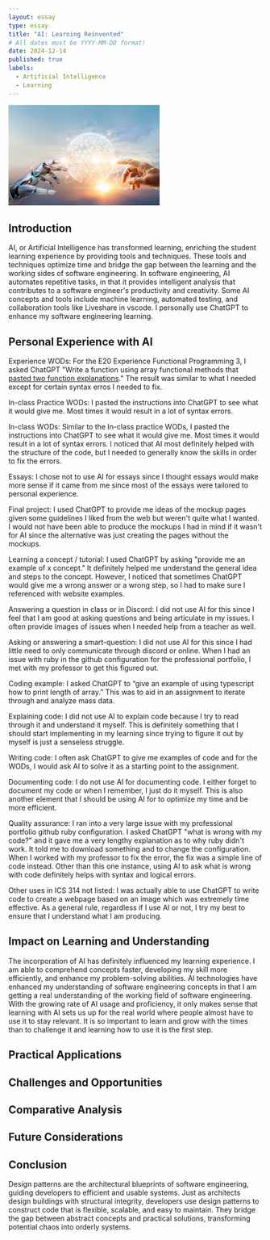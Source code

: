 ```yaml
---
layout: essay
type: essay
title: "AI: Learning Reinvented"
# All dates must be YYYY-MM-DD format!
date: 2024-12-14
published: true
labels:
  - Artificial Intelligence
  - Learning
---
```


<img width="300px" class="rounded float-start pe-4" src="../img/ai.png"> 

## Introduction

AI, or Artificial Intelligence has transformed learning, enriching the student learning experience by providing tools and techniques. These tools and techniques optimize time and bridge the gap between the learning and the working sides of software engineering. In software engineering, AI automates repetitive tasks, in that it provides intelligent analysis that contributes to a software engineer's productivity and creativity. Some AI concepts and tools include machine learning, automated testing, and collaboration tools like Liveshare in vscode. I personally use ChatGPT to enhance my software engineering learning.


## Personal Experience with AI

Experience WODs: For the E20 Experience Functional Programming 3, I asked ChatGPT "Write a function using array functional methods that [pasted two function explanations](https://courses.ics.hawaii.edu/ics314f24/morea/typescript-3/experience-functional-programming-3.html)." The result was similar to what I needed except for certain syntax erros I needed to fix.

In-class Practice WODs: I pasted the instructions into ChatGPT to see what it would give me. Most times it would result in a lot of syntax errors.

In-class WODs: Similar to the In-class practice WODs, I pasted the instructions into ChatGPT to see what it would give me. Most times it would result in a lot of syntax errors. I noticed that AI most definitely helped with the structure of the code, but I needed to generally know the skills in order to fix the errors.

Essays: I chose not to use AI for essays since I thought essays would make more sense if it came from me since most of the essays were tailored to personal experience.

Final project: I used ChatGPT to provide me ideas of the mockup pages given some guidelines I liked from the web but weren't quite what I wanted. I would not have been able to produce the mockups I had in mind if it wasn't for AI since the alternative was just creating the pages without the mockups.

Learning a concept / tutorial: I used ChatGPT by asking "provide me an example of x concept." It definitely helped me understand the general idea and steps to the concept. However, I noticed that sometimes ChatGPT would give me a wrong answer or a wrong step, so I had to make sure I referenced with website examples.

Answering a question in class or in Discord: I did not use AI for this since I feel that I am good at asking questions and being articulate in my issues. I often provide images of issues when I needed help from a teacher as well.

Asking or answering a smart-question: I did not use AI for this since I had little need to only communicate through discord or online. When I had an issue with ruby in the github configuration for the professional portfolio, I met with my professor to get this figured out.

Coding example: I asked ChatGPT to “give an example of using typescript how to print length of array.” This was to aid in an assignment to iterate through and analyze mass data. 

Explaining code: I did not use AI to explain code because I try to read through it and understand it myself. This is definitely something that I should start implementing in my learning since trying to figure it out by myself is just a senseless struggle. 

Writing code: I often ask ChatGPT to give me examples of code and for the WODs, I would ask AI to solve it as a starting point to the assignment. 

Documenting code: I do not use AI for documenting code. I either forget to document my code or when I remember, I just do it myself. This is also another element that I should be using AI for to optimize my time and be more efficient.

Quality assurance: I ran into a very large issue with my professional portfolio github ruby configuration. I asked ChatGPT "what is wrong with my code?" and it gave me a very lengthy explanation as to why ruby didn't work. It told me to download something and to change the configuration. When I worked with my professor to fix the error, the fix was a simple line of code instead. Other than this one instance, using AI to ask what is wrong with code definitely helps with syntax and logical errors.

Other uses in ICS 314 not listed: I was actually able to use ChatGPT to write code to create a webpage based on an image which was extremely time effective. As a general rule, regardless if I use AI or not, I try my best to ensure that I understand what I am producing. 

## Impact on Learning and Understanding

The incorporation of AI has definitely influenced my learning experience. I am able to comprehend concepts faster, developing my skill more efficiently, and enhance my problem-solving abilities. AI technologies have enhanced my understanding of software engineering concepts in that I am getting a real understanding of the working field of software engineering. With the growing rate of AI usage and proficiency, it only makes sense that learning with AI sets us up for the real world where people almost have to use it to stay relevant. It is so important to learn and grow with the times than to challenge it and learning how to use it is the first step.

## Practical Applications

## Challenges and Opportunities

## Comparative Analysis

## Future Considerations

## Conclusion

Design patterns are the architectural blueprints of software engineering, guiding developers to efficient and usable systems. Just as architects design buildings with structural integrity, developers use design patterns to construct code that is flexible, scalable, and easy to maintain. They bridge the gap between abstract concepts and practical solutions, transforming potential chaos into orderly systems.
